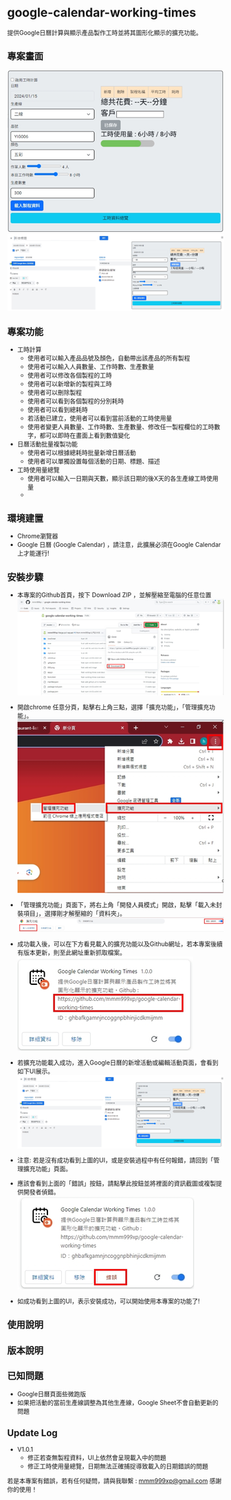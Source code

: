 # google-calendar-working-times
提供Google日曆計算與顯示產品製作工時並將其圖形化顯示的擴充功能。

## 專案畫面

![MyImage](https://github.com/mmm999xp/google-calendar-working-times/blob/master/UI.jpg)
![MyImage](https://github.com/mmm999xp/google-calendar-working-times/blob/master/calendar%20UI.jpg)

## 專案功能
* 工時計算
   * 使用者可以輸入產品品號及顏色，自動帶出該產品的所有製程
   * 使用者可以輸入人員數量、工作時數、生產數量
   * 使用者可以修改各個製程的工時
   * 使用者可以新增新的製程與工時
   * 使用者可以刪除製程
   * 使用者可以看到各個製程的分別耗時
   * 使用者可以看到總耗時
   * 若活動已建立，使用者可以看到當前活動的工時使用量
   * 使用者變更人員數量、工作時數、生產數量、修改任一製程欄位的工時數字，都可以即時在畫面上看到數值變化
* 日曆活動批量複製功能
   * 使用者可以根據總耗時批量新增日曆活動
   * 使用者可以單獨設置每個活動的日期、標題、描述
* 工時使用量總覽
   * 使用者可以輸入一日期與天數，顯示該日期的後X天的各生產線工時使用量
   * 
## 環境建置
* Chrome瀏覽器
* Google 日曆 (Google Calendar) ，請注意，此擴展必須在Google Calendar上才能運行!

## 安裝步驟
* 本專案的Github首頁，按下 Download ZIP ，並解壓縮至電腦的任意位置
![MyImage](https://github.com/mmm999xp/google-calendar-working-times/blob/master/github%20download.jpg)  

* 開啟chrome 任意分頁，點擊右上角三點，選擇「擴充功能」，「管理擴充功能」。
![MyImage](https://github.com/mmm999xp/google-calendar-working-times/blob/master/chrome%20extension%20position.jpg)  
  
* 「管理擴充功能」頁面下，將右上角「開發人員模式」開啟，點擊「載入未封裝項目」，選擇剛才解壓縮的「資料夾」。
![MyImage](https://github.com/mmm999xp/google-calendar-working-times/blob/master/chrome%20extension%20step1.jpg)  
  
* 成功載入後，可以在下方看見載入的擴充功能以及Github網址，若本專案後續有版本更新，則至此網址重新抓取檔案。
![MyImage](https://github.com/mmm999xp/google-calendar-working-times/blob/master/chrome%20extension%20step2.jpg)  
  
* 若擴充功能載入成功，進入Google日曆的新增活動或編輯活動頁面，會看到如下UI展示。
![MyImage](https://github.com/mmm999xp/google-calendar-working-times/blob/master/calendar%20UI.jpg)  
  
* 注意: 若是沒有成功看到上圖的UI，或是安裝過程中有任何報錯，請回到「管理擴充功能」頁面。
* 應該會看到上面的「錯誤」按鈕，請點擊此按鈕並將裡面的資訊截圖或複製提供開發者偵錯。
![MyImage](https://github.com/mmm999xp/google-calendar-working-times/blob/master/extension%20error.jpg)  
 
* 如成功看到上圖的UI，表示安裝成功，可以開始使用本專案的功能了!

## 使用說明

## 版本說明

## 已知問題
* Google日曆頁面些微跑版
* 如果把活動的當前生產線調整為其他生產線，Google Sheet不會自動更新的問題
## Update Log
* V1.0.1
   * 修正若查無製程資料，UI上依然會呈現載入中的問題
   * 修正工時使用量總覽，日期無法正確捕捉導致載入的日期錯誤的問題



若是本專案有錯誤，若有任何疑問，請與我聯繫 : mmm999xp@gmail.com
感謝你的使用！
